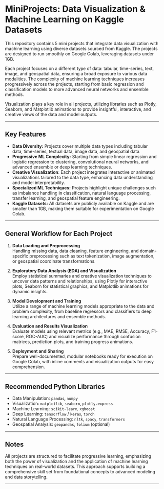 # MiniProjects: Data Visualization & Machine Learning on Kaggle Datasets

This repository contains 5 mini projects that integrate data visualization with machine learning using diverse datasets sourced from Kaggle. The projects are designed to run smoothly on Google Colab, leveraging datasets under 1GB.

Each project focuses on a different type of data: tabular, time-series, text, image, and geospatial data, ensuring a broad exposure to various data modalities. The complexity of machine learning techniques increases progressively across the projects, starting from basic regression and classification models to more advanced neural networks and ensemble methods.

Visualization plays a key role in all projects, utilizing libraries such as Plotly, Seaborn, and Matplotlib animations to provide insightful, interactive, and creative views of the data and model outputs.

---

## Key Features

- **Data Diversity:** Projects cover multiple data types including tabular data, time-series, textual data, image data, and geospatial data.
- **Progressive ML Complexity:** Starting from simple linear regression and logistic regression to clustering, convolutional neural networks, and advanced ensemble or deep learning techniques.
- **Creative Visualization:** Each project integrates interactive or animated visualizations tailored to the data type, enhancing data understanding and model interpretability.
- **Specialized ML Techniques:** Projects highlight unique challenges such as imbalance handling in classification, natural language processing, transfer learning, and geospatial feature engineering.
- **Kaggle Datasets:** All datasets are publicly available on Kaggle and are smaller than 1GB, making them suitable for experimentation on Google Colab.

---

## General Workflow for Each Project

1. **Data Loading and Preprocessing**  
   Handling missing data, data cleaning, feature engineering, and domain-specific preprocessing such as text tokenization, image augmentation, or geospatial coordinate transformations.

2. **Exploratory Data Analysis (EDA) and Visualization**  
   Employ statistical summaries and creative visualization techniques to uncover data patterns and relationships, using Plotly for interactive plots, Seaborn for statistical graphics, and Matplotlib animations for dynamic insights.

3. **Model Development and Training**  
   Utilize a range of machine learning models appropriate to the data and problem complexity, from baseline regressors and classifiers to deep learning architectures and ensemble methods.

4. **Evaluation and Results Visualization**  
   Evaluate models using relevant metrics (e.g., MAE, RMSE, Accuracy, F1-score, ROC-AUC) and visualize performance through confusion matrices, prediction plots, and training progress animations.

5. **Deployment and Sharing**  
   Prepare well-documented, modular notebooks ready for execution on Google Colab, with inline comments and visualization outputs for easy comprehension.

---

## Recommended Python Libraries

- Data Manipulation: `pandas`, `numpy`  
- Visualization: `matplotlib`, `seaborn`, `plotly.express`  
- Machine Learning: `scikit-learn`, `xgboost`  
- Deep Learning: `tensorflow` / `keras`, `torch`  
- Natural Language Processing: `nltk`, `spacy`, `transformers`  
- Geospatial Analysis: `geopandas`, `folium` (optional)

---

## Notes

All projects are structured to facilitate progressive learning, emphasizing both the power of visualization and the application of machine learning techniques on real-world datasets. This approach supports building a comprehensive skill set from foundational concepts to advanced modeling and data storytelling.

---

